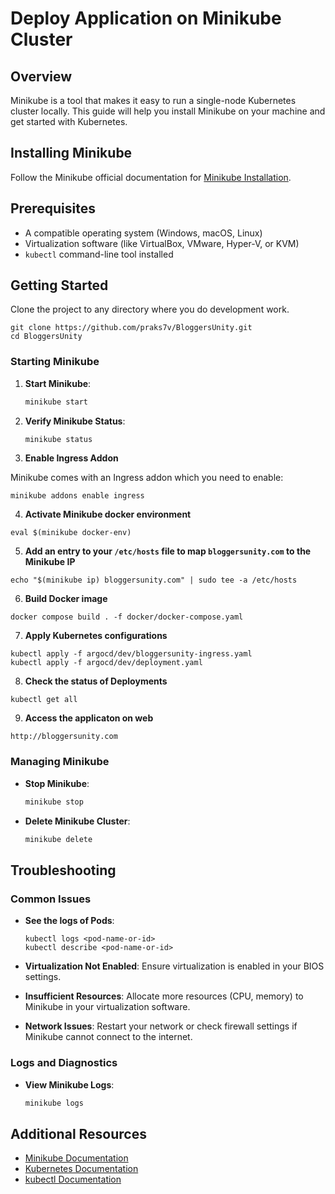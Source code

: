 # Deploy Application on Minikube Cluster

## Overview

Minikube is a tool that makes it easy to run a single-node Kubernetes cluster locally. This guide will help you install Minikube on your machine and get started with Kubernetes.

## Installing Minikube
Follow the Minikube official documentation for [Minikube Installation](https://minikube.sigs.k8s.io/docs/start/).

## Prerequisites

- A compatible operating system (Windows, macOS, Linux)
- Virtualization software (like VirtualBox, VMware, Hyper-V, or KVM)
- `kubectl` command-line tool installed

## Getting Started
Clone the project to any directory where you do development work.
```
git clone https://github.com/praks7v/BloggersUnity.git
cd BloggersUnity
```

### Starting Minikube

1. **Start Minikube**:
   ```bash
   minikube start
   ```

2. **Verify Minikube Status**:
   ```bash
   minikube status
   ```

3. **Enable Ingress Addon**

Minikube comes with an Ingress addon which you need to enable:
```
minikube addons enable ingress
```
4. **Activate Minikube docker environment**
```
eval $(minikube docker-env)
```
5. **Add an entry to your `/etc/hosts` file to map `bloggersunity.com` to the Minikube IP**
```
echo "$(minikube ip) bloggersunity.com" | sudo tee -a /etc/hosts
```

6. **Build Docker image**
```
docker compose build . -f docker/docker-compose.yaml
```

7. **Apply Kubernetes configurations**

```
kubectl apply -f argocd/dev/bloggersunity-ingress.yaml
kubectl apply -f argocd/dev/deployment.yaml
```
8. **Check the status of Deployments**
```
kubectl get all
```
9. **Access the applicaton on web**
```
http://bloggersunity.com
```


### Managing Minikube

- **Stop Minikube**:
  ```bash
  minikube stop
  ```

- **Delete Minikube Cluster**:
  ```bash
  minikube delete
  ```

## Troubleshooting

### Common Issues
- **See the logs of Pods**:
  ```
  kubectl logs <pod-name-or-id>
  kubectl describe <pod-name-or-id>
  ```
- **Virtualization Not Enabled**:
  Ensure virtualization is enabled in your BIOS settings.
  
- **Insufficient Resources**:
  Allocate more resources (CPU, memory) to Minikube in your virtualization software.

- **Network Issues**:
  Restart your network or check firewall settings if Minikube cannot connect to the internet.

### Logs and Diagnostics

- **View Minikube Logs**:
  ```bash
  minikube logs
  ```

## Additional Resources

- [Minikube Documentation](https://minikube.sigs.k8s.io/docs/)
- [Kubernetes Documentation](https://kubernetes.io/docs/home/)
- [kubectl Documentation](https://kubernetes.io/docs/reference/kubectl/overview/)
